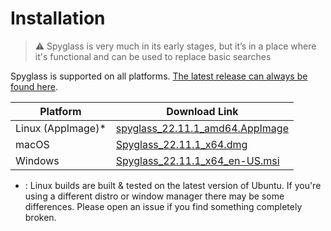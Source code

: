 # Installation

> ⚠️ Spyglass is very much in its early stages, but it’s in a place where it's
> functional and can be used to replace basic searches

Spyglass is supported on all platforms. [The latest release can always be found here][release-page].

| Platform          | Download Link |
| ----------------- | --------------------------------------------- |
| Linux (AppImage)* | [spyglass_22.11.1_amd64.AppImage][linux-link]  |
| macOS             | [Spyglass_22.11.1_x64.dmg][osx-link]           |
| Windows           | [Spyglass_22.11.1_x64_en-US.msi][windows-link] |


* : Linux builds are built & tested on the latest version of Ubuntu. If you're using
a different distro or window manager there may be some differences. Please open an issue
if you find something completely broken.

[release-page]: https://github.com/a5huynh/spyglass/releases
[linux-link]: https://github.com/a5huynh/spyglass/releases/download/v2022.11.1/spyglass_22.11.1_amd64.AppImage
[osx-link]: https://github.com/a5huynh/spyglass/releases/download/v2022.11.1/Spyglass_22.11.1_x64.dmg
[windows-link]: https://github.com/a5huynh/spyglass/releases/download/v2022.11.1/Spyglass_22.11.1_x64_en-US.msi